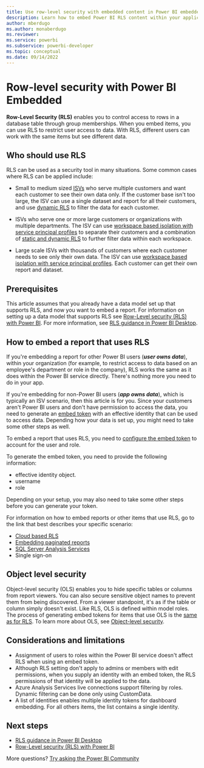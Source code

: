 ```yaml
---
title: Use row-level security with embedded content in Power BI embedded analytics
description: Learn how to embed Power BI RLS content within your application securely.
author: mberdugo
ms.author: monaberdugo
ms.reviewer: 
ms.service: powerbi
ms.subservice: powerbi-developer
ms.topic: conceptual
ms.date: 09/14/2022
---
```


# Row-level security with Power BI Embedded

**Row-Level Security (RLS)** enables you to control access to rows in a database table through group memberships. When you embed items, you can use RLS to restrict user access to data. With RLS, different users can work with the same items but see different data.

## Who should use RLS

RLS can be used as a security tool in many situations. Some common cases where RLS can be applied include:

* Small to medium sized [ISVs](pbi-glossary.md#independent-software-vendor-isv) who serve multiple customers and want each customer to see their own data only. If the customer base isn't too large, the ISV can use a single dataset and report for all their customers, and use [dynamic RLS](cloud-rls.md#dynamic-security) to filter the data for each customer.

* ISVs who serve one or more large customers or organizations with multiple departments. The ISV can use [workspace based isolation with service principal profiles](./embed-multi-tenancy.md) to separate their customers and a combination of [static and dynamic RLS](./embed-multi-tenancy.md#row-level-security) to further filter data within each workspace.

* Large scale ISVs with thousands of customers where each customer needs to see only their own data. The ISV can use [workspace based isolation with service principal profiles](./embed-multi-tenancy.md). Each customer can get their own report and dataset.

## Prerequisites

This article assumes that you already have a data model set up that supports RLS, and now you want to embed a report. For information on setting up a data model that supports RLS see [Row-Level security (RLS) with Power BI](../../enterprise/service-admin-rls.md). For more information, see [RLS guidance in Power BI Desktop](/guidance/rls-guidance).

## How to embed a report that uses RLS

If you're embedding a report for other Power BI users (***user owns data***), within your organization (for example, to restrict access to data based on an employee's department or role in the company), RLS works the same as it does within the Power BI service directly. There's nothing more you need to do in your app.

If you're embedding for non-Power BI users (***app owns data***), which is typically an ISV scenario, then this article is for you. Since your customers aren't Power BI users and don't have permission to access the data, you need to generate an [embed token](./generate-embed-token.md) with an effective identity that can be used to access data. Depending how your data is set up, you might need to take some other steps as well.

To embed a report that uses RLS, you need to [configure the embed token](generate-embed-token.md) to account for the user and role.

To generate the embed token, you need to provide the following information:

* effective identity object.
* username
* role

Depending on your setup, you may also need to take some other steps before you can generate your token.

For information on how to embed reports or other items that use RLS, go to the link that best describes your specific scenario:

* [Cloud based RLS](cloud-rls.md)
* [Embedding paginated reports](paginated-reports-row-level-security.md)
* [SQL Server Analysis Services](sql-server-analysis-services-embed.md)
* Single sign-on

## Object level security

Object-level security (OLS) enables you to hide specific tables or columns from report viewers. You can also secure sensitive object names to prevent them from being discovered. From a viewer standpoint, it's as if the table or column simply doesn't exist. Like RLS, OLS is defined within model roles. The process of generating embed tokens for items that use OLS is the [same as for RLS](./generate-embed-token.md).
To learn more about OLS, see [Object-level security](/analysis-services/tabular-models/object-level-security).

## Considerations and limitations

* Assignment of users to roles within the Power BI service doesn't affect RLS when using an embed token.
* Although RLS setting don't apply to admins or members with edit permissions, when you supply an identity with an embed token, the RLS permissions of that identity will be applied to the data.
* Azure Analysis Services live connections support filtering by roles. Dynamic filtering can be done only using CustomData.
* A list of identities enables multiple identity tokens for dashboard embedding. For all others items, the list contains a single identity.

## Next steps

* [RLS guidance in Power BI Desktop](/guidance/rls-guidance)
* [Row-Level security (RLS) with Power BI](../../enterprise/service-admin-rls.md)

More questions? [Try asking the Power BI Community](https://community.powerbi.com/)
